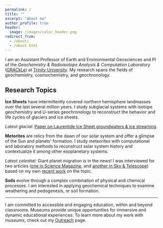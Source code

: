 ```yaml
---
permalink: /
title: ""
excerpt: "About me"
author_profile: true
header:
  image: /images/color_header.png
redirect_from: 
  - /about/
  - /about.html
---
```

I am an Assistant Professor of Earth and Environmental Geosciences and PI of the <em>Geochemistry & Radioisotope Analysis & Computation Laboratory</em> ([GRACkLe](https://grackletu.github.io)) at [Trinity University](https://www.trinity.edu/academics/departments/geosciences). My research spans the fields of geochemistry, cosmochemistry, and geochronology. 

## Research Topics

**Ice Sheets** have intermittently covered northern hemisphere landmasses over the last several million years. I study subglacial systems with isotope geochemistry and U-series geochronology to reconstruct the behavior and life cycles of glaciers and ice sheets.

<em>Latest glacial:</em> [Paper on Laurentide Ice Sheet groundwaters & ice streaming](https://www.science.org/doi/10.1126/sciadv.abp9329).

**Metorites** are relics from the dawn of our solar system and offer a glimpse of the Sun and planets' formation. I study meteorites with computational and laboratory methods to reconstruct solar system history and contextualize it among other exoplanetary systems.

<em>Latest celestial:</em> Giant planet migration is in the news! I was interviewed for two articles ([one in Science Magazine](https://www.science.org/content/article/giant-planets-ran-amok-soon-after-solar-system-s-birth), and [another in Sky & Telescope](https://skyandtelescope.org/astronomy-news/meteorites-tighten-timeline-for-giant-planets-movement-through-the-solar-system/)) based on my own [recent work](https://arxiv.org/abs/2309.10906) on the topic.

**Soils** evolve through a complex combination of physical and chemical processes. I am interested in applying geochemical techniques to examine weathering and pedogenesis, or soil formation.

---
I am committed to accessible and engaging education, within and beyond classrooms. Museums provide unique opportunities for immersive and dynamic educational experiences. To learn more about my work with museums, check out my [Outreach](outreach.md) page. 


